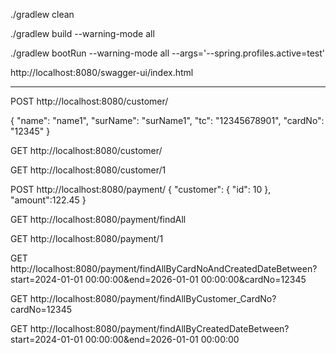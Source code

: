 ./gradlew clean

./gradlew build --warning-mode all

./gradlew bootRun --warning-mode all --args='--spring.profiles.active=test'

http://localhost:8080/swagger-ui/index.html

--------------------------------------------------

POST http://localhost:8080/customer/

{
"name": "name1",
"surName": "surName1",
"tc": "12345678901",
"cardNo": "12345"
}

GET http://localhost:8080/customer/

GET http://localhost:8080/customer/1

POST http://localhost:8080/payment/
{
"customer": {
"id": 10
},
"amount":122.45
}

GET http://localhost:8080/payment/findAll

GET http://localhost:8080/payment/1

GET http://localhost:8080/payment/findAllByCardNoAndCreatedDateBetween?start=2024-01-01 00:00:00&end=2026-01-01 00:00:00&cardNo=12345

GET http://localhost:8080/payment/findAllByCustomer_CardNo?cardNo=12345

GET http://localhost:8080/payment/findAllByCreatedDateBetween?start=2024-01-01 00:00:00&end=2026-01-01 00:00:00